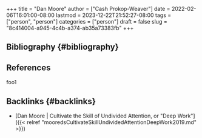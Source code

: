 +++
title = "Dan Moore"
author = ["Cash Prokop-Weaver"]
date = 2022-02-06T16:01:00-08:00
lastmod = 2023-12-22T21:52:27-08:00
tags = ["person", "person"]
categories = ["person"]
draft = false
slug = "8c414004-a945-4c4b-a374-ab35a73383fb"
+++

## Bibliography {#bibliography}

## References

<style>.csl-entry{text-indent: -1.5em; margin-left: 1.5em;}</style><div class="csl-bib-body">
</div>

foo1


## Backlinks {#backlinks}

-   [Dan Moore | Cultivate the Skill of Undivided Attention, or "Deep Work"]({{< relref "mooredsCultivateSkillUndividedAttentionDeepWork2019.md" >}})
